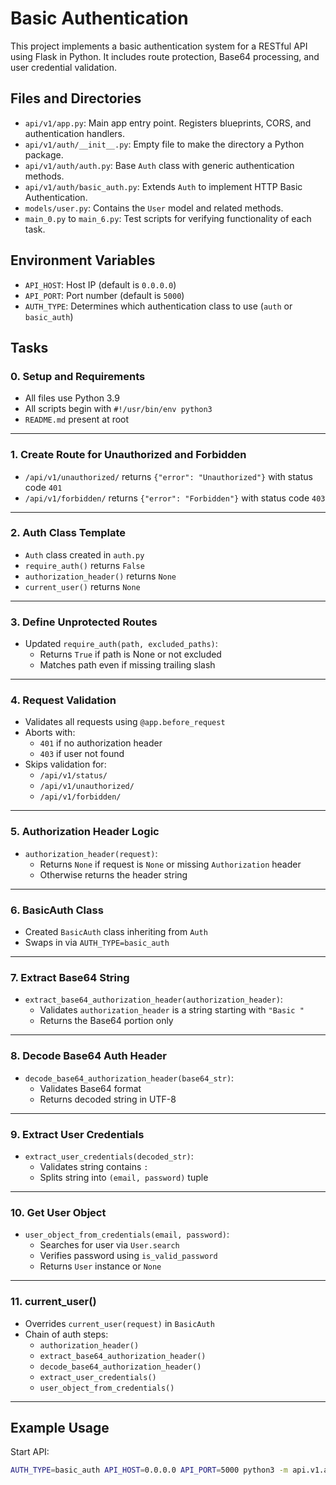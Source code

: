 # Basic Authentication

This project implements a basic authentication system for a RESTful API using Flask in Python. It includes route protection, Base64 processing, and user credential validation.

## Files and Directories

- `api/v1/app.py`: Main app entry point. Registers blueprints, CORS, and authentication handlers.
- `api/v1/auth/__init__.py`: Empty file to make the directory a Python package.
- `api/v1/auth/auth.py`: Base `Auth` class with generic authentication methods.
- `api/v1/auth/basic_auth.py`: Extends `Auth` to implement HTTP Basic Authentication.
- `models/user.py`: Contains the `User` model and related methods.
- `main_0.py` to `main_6.py`: Test scripts for verifying functionality of each task.

## Environment Variables

- `API_HOST`: Host IP (default is `0.0.0.0`)
- `API_PORT`: Port number (default is `5000`)
- `AUTH_TYPE`: Determines which authentication class to use (`auth` or `basic_auth`)

## Tasks

### 0. Setup and Requirements
- All files use Python 3.9
- All scripts begin with `#!/usr/bin/env python3`
- `README.md` present at root

---

### 1. Create Route for Unauthorized and Forbidden
- `/api/v1/unauthorized/` returns `{"error": "Unauthorized"}` with status code `401`
- `/api/v1/forbidden/` returns `{"error": "Forbidden"}` with status code `403`

---

### 2. Auth Class Template
- `Auth` class created in `auth.py`
- `require_auth()` returns `False`
- `authorization_header()` returns `None`
- `current_user()` returns `None`

---

### 3. Define Unprotected Routes
- Updated `require_auth(path, excluded_paths)`:
  - Returns `True` if path is None or not excluded
  - Matches path even if missing trailing slash

---

### 4. Request Validation
- Validates all requests using `@app.before_request`
- Aborts with:
  - `401` if no authorization header
  - `403` if user not found
- Skips validation for:
  - `/api/v1/status/`
  - `/api/v1/unauthorized/`
  - `/api/v1/forbidden/`

---

### 5. Authorization Header Logic
- `authorization_header(request)`:
  - Returns `None` if request is `None` or missing `Authorization` header
  - Otherwise returns the header string

---

### 6. BasicAuth Class
- Created `BasicAuth` class inheriting from `Auth`
- Swaps in via `AUTH_TYPE=basic_auth`

---

### 7. Extract Base64 String
- `extract_base64_authorization_header(authorization_header)`:
  - Validates `authorization_header` is a string starting with `"Basic "`
  - Returns the Base64 portion only

---

### 8. Decode Base64 Auth Header
- `decode_base64_authorization_header(base64_str)`:
  - Validates Base64 format
  - Returns decoded string in UTF-8

---

### 9. Extract User Credentials
- `extract_user_credentials(decoded_str)`:
  - Validates string contains `:`
  - Splits string into `(email, password)` tuple

---

### 10. Get User Object
- `user_object_from_credentials(email, password)`:
  - Searches for user via `User.search`
  - Verifies password using `is_valid_password`
  - Returns `User` instance or `None`

---

### 11. current_user()
- Overrides `current_user(request)` in `BasicAuth`
- Chain of auth steps:
  - `authorization_header()`
  - `extract_base64_authorization_header()`
  - `decode_base64_authorization_header()`
  - `extract_user_credentials()`
  - `user_object_from_credentials()`

---

## Example Usage

Start API:
```bash
AUTH_TYPE=basic_auth API_HOST=0.0.0.0 API_PORT=5000 python3 -m api.v1.app